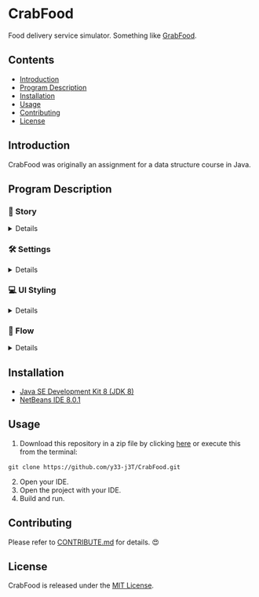 # CrabFood
Food delivery service simulator. Something like [GrabFood](https://www.grab.com/my/food/).

## Contents
- [Introduction](#Introduction)
- [Program Description](#Program-Description)
- [Installation](#Installation)
- [Usage](#Usage)
- [Contributing](#Contributing)
- [License](#License)

## Introduction
CrabFood was originally an assignment for a data structure course in Java. 

## Program Description

### :crab: Story
<details>
<summary>Details</summary>
  
Citizens in Crabby Island (known as the Crabbians) do have a crabby culture, you can never imagine how much they love crab dishes. The most recent statistics showed that every citizen in Crabby Island orders at least 3 crab dishes per day. Your company, Crab has seen this as a golden business opportunity and decided to come up with a crab delivery service -- CrabFood for the Crabbians. Now, you are the selected programmers to develop this CrabFood system. Make sure that you come up with an amazing product that can help improve the Crabbians’ lives.

Your team is given this CrabFood project for 10,000 CrabCoins (currency of Crabby Island, CC). After analyzing the Crabbians’ feedback, as well as having some serious meetings with the top management, your team finally finalized the requirements for CrabFood. CrabFood is defined as a desktop application that manages and keeps track of daily delivery order for Crabbians. To ensure the efficiency of delivery services, just think about [GrabFood](#CrabFood).

</details>

### :hammer_and_wrench: Settings
<details>
<summary>Details</summary>
  
- Java console application that shows the delivery process.
- Logging system that shows the entire process when CrabFood is up.
- Reporting system that displays daily order information for every restaurant. This is explicitly mentioned by the restaurants that partner with CrabFood for them to improve their services.

</details>

### :computer: UI Styling
<details>
<summary>Details</summary>
 
- Simple.
- Vanilla [JavaFX](https://openjfx.io/).

</details>

### :repeat: Flow
<details>
<summary>Details</summary>

![CrabFood Flow Chart](./CrabFood%20Flow%20Chart.jpg)

</details>

## Installation
- [Java SE Development Kit 8 (JDK 8)](https://www.oracle.com/technetwork/java/javase/downloads/jdk8-downloads-2133151.html)
- [NetBeans IDE 8.0.1](https://netbeans.org/downloads/8.0.1/)

## Usage
1. Download this repository in a zip file by clicking [here](https://github.com/y33-j3T/CrabFood/archive/master.zip) or execute this from the terminal:
```
git clone https://github.com/y33-j3T/CrabFood.git
```
2. Open your IDE.
3. Open the project with your IDE.
4. Build and run. 

## Contributing
Please refer to [CONTRIBUTE.md](./CONTRIBUTE.md) for details. :heart_eyes:

## License
CrabFood is released under the [MIT License](./LICENSE).
